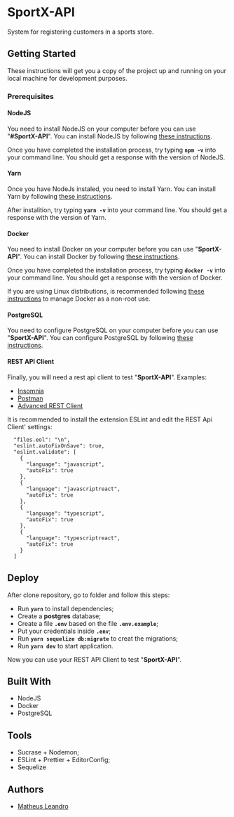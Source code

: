 # SportX-API

System for registering customers in a sports store.

## Getting Started

These instructions will get you a copy of the project up and running on your local machine for development purposes.

<h3>Prerequisites</h3>

<h4>NodeJS</h4>

You need to install NodeJS on your computer before you can use "**#SportX-API**". You can install NodeJS by following <a href="https://nodejs.org/en/download/package-manager/">these instructions</a>.

Once you have completed the installation process, try typing **```npm -v```** into your command line. You should get a response with the version of NodeJS.

<h4>Yarn</h4>

Once you have NodeJs instaled, you need to install Yarn. You can install Yarn by following <a href="https://yarnpkg.com/en/docs/getting-started">these instructions</a>.

After instalition, try typing **```yarn -v```** into your command line. You should get a response with the version of Yarn.

<h4>Docker</h4>

You need to install Docker on your computer before you can use "**SportX-API**". You can install Docker by following <a href="https://www.docker.com/get-started">these instructions</a>.

Once you have completed the installation process, try typing **```docker -v```** into your command line. You should get a response with the version of Docker.

If you are using Linux distributions, is recommended following <a href="https://docs.docker.com/install/linux/linux-postinstall/">these instructions</a> to manage Docker as a non-root use.

<h4>PostgreSQL</h4>

You need to configure PostgreSQL on your computer before you can use "**SportX-API**". You can configure PostgreSQL by following <a href="https://hub.docker.com/_/postgres">these instructions</a>.

<h4>REST API Client</h4>

Finally, you will need a rest api client to test "**SportX-API**". Examples:

<ul>
  <li><a href="https://insomnia.rest/">Insomnia</a></li>
  <li><a href="https://www.getpostman.com/">Postman</a></li>
  <li><a href="https://install.advancedrestclient.com/install">Advanced REST Client</a></li>
</ul>

It is recommended to install the extension ESLint and edit the REST Api Client' settings:
```
  "files.eol": "\n",
  "eslint.autoFixOnSave": true,
  "eslint.validate": [
    {
      "language": "javascript",
      "autoFix": true
    },
    {
      "language": "javascriptreact",
      "autoFix": true
    },
    {
      "language": "typescript",
      "autoFix": true
    },
    {
      "language": "typescriptreact",
      "autoFix": true
    }
  ]
```

## Deploy

After clone repository, go to folder and follow this steps:

- Run **`yarn`** to install dependencies;
- Create a **postgres** database;
- Create a file **`.env`** based on the file **`.env.example`**;
- Put your credentials inside **`.env`**;
- Run **`yarn sequelize db:migrate`** to creat the migrations;
- Run **`yarn dev`** to start application.

Now you can use your REST API Client to test "**SportX-API**".

## Built With

<ul>
  <li>NodeJS</li>
  <li>Docker</li>
  <li>PostgreSQL</li>
</ul>

## Tools

<ul>
  <li>Sucrase + Nodemon;</li>
  <li>ESLint + Prettier + EditorConfig;</li>
  <li>Sequelize</li>
</ul>

## Authors

<ul>
  <li><a href="http://matheusleandro.com">Matheus Leandro</a></li>
</ul>
